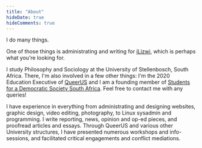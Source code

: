 ```yaml
---
title: "About"
hideDate: true
hideComments: true
---
```


I do many things.

One of those things is administrating and writing for [iLizwi](http://ilizwi.co.za), which is perhaps what you're looking for.

I study Philosophy and Sociology at the University of Stellenbosch, South Africa. There, I'm also involved in a few other things: I'm the 2020 Education Executive of [QueerUS](http://stelliesqueer.us) and I am a founding member of [Students for a Democratic Society South Africa](http://sdsafrica.co.za). Feel free to contact me with any queries!

I have experience in everything from administrating and designing websites, graphic design, video editing, photography, to Linux sysadmin and programming. I write reporting, news, opinion and op-ed pieces, and proofread articles and essays. Through QueerUS and various other University structures, I have presented numerous workshops and info-sessions, and facilitated critical engagements and conflict mediations.

